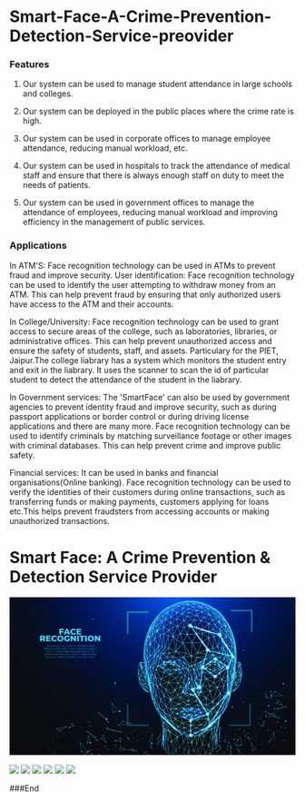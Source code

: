# Smart-Face-A-Crime-Prevention-Detection-Service-preovider

### Features

1. Our system can be used to manage student attendance in large schools and colleges.

2. Our system can be deployed in the public places where the crime rate is high.

3. Our system can be used in corporate offices to manage employee attendance, reducing manual workload, etc.

4. Our system can be used in hospitals to track the attendance of medical staff and ensure that there is always enough staff on duty to meet the needs of patients.

5. Our system can be used in government offices to manage the attendance of employees, reducing manual workload and improving efficiency in the management of public services.

### Applications

In ATM'S: Face recognition technology can be used in ATMs to prevent fraud and improve security. User identification: Face recognition technology can be used to identify the user attempting to withdraw money from an ATM. This can help prevent fraud by ensuring that only authorized users have access to the ATM and their accounts.

In College/University: Face recognition technology can be used to grant access to secure areas of the college, such as laboratories, libraries, or administrative offices. This can help prevent unauthorized access and ensure the safety of students, staff, and assets. Particulary for the PIET, Jaipur.The college liabrary has a system which monitors the student entry and exit in the liabrary. It uses the scanner to scan the id of particular student to detect the attendance of the student in the liabrary.

In Government services: The 'SmartFace' can also be used by government agencies to prevent identity fraud and improve security, such as during passport applications or border control or during driving license applications and there are many more. Face recognition technology can be used to identify criminals by matching surveillance footage or other images with criminal databases. This can help prevent crime and improve public safety.

Financial services: It can be used in banks and financial organisations(Online banking). Face recognition technology can be used to verify the identities of their customers during online transactions, such as transferring funds or making payments, customers applying for loans etc.This helps prevent fraudsters from accessing accounts or making unauthorized transactions.

# Smart Face: A Crime Prevention & Detection Service Provider

![](6.jpg)

![](https://img.shields.io/github/stars/pandao/editor.md.svg) ![](https://img.shields.io/github/forks/pandao/editor.md.svg) ![](https://img.shields.io/github/tag/pandao/editor.md.svg) ![](https://img.shields.io/github/release/pandao/editor.md.svg) ![](https://img.shields.io/github/issues/pandao/editor.md.svg) ![](https://img.shields.io/bower/v/editor.md.svg)

###End
